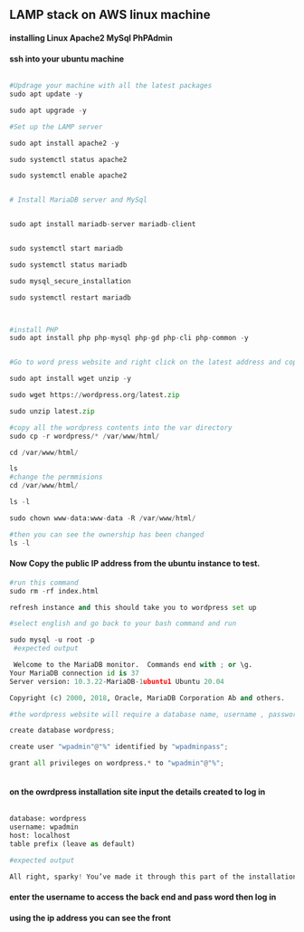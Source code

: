 ## LAMP stack on AWS linux machine
#### installing Linux Apache2 MySql PhPAdmin
#### ssh into your ubuntu machine
```python

#Updrage your machine with all the latest packages
sudo apt update -y

sudo apt upgrade -y

#Set up the LAMP server

sudo apt install apache2 -y

sudo systemctl status apache2

sudo systemctl enable apache2


# Install MariaDB server and MySql


sudo apt install mariadb-server mariadb-client


sudo systemctl start mariadb

sudo systemctl status mariadb

sudo mysql_secure_installation

sudo systemctl restart mariadb



#install PHP
sudo apt install php php-mysql php-gd php-cli php-common -y


#Go to word press website and right click on the latest address and copy link address

sudo apt install wget unzip -y

sudo wget https://wordpress.org/latest.zip

sudo unzip latest.zip

#copy all the wordpress contents into the var directory
sudo cp -r wordpress/* /var/www/html/

cd /var/www/html/

ls
#change the permmisions
cd /var/www/html/

ls -l

sudo chown www-data:www-data -R /var/www/html/

#then you can see the ownership has been changed
ls -l

```

#### Now Copy the public IP address from the ubuntu instance to test.

```python
#run this command
sudo rm -rf index.html

refresh instance and this should take you to wordpress set up

#select english and go back to your bash command and run

sudo mysql -u root -p
 #expected output

 Welcome to the MariaDB monitor.  Commands end with ; or \g.
Your MariaDB connection id is 37
Server version: 10.3.22-MariaDB-1ubuntu1 Ubuntu 20.04

Copyright (c) 2000, 2018, Oracle, MariaDB Corporation Ab and others.

#the wordpress website will require a database name, username , password , Database host  so the following commands are to create that

create database wordpress;

create user "wpadmin"@"%" identified by "wpadminpass";

grant all privileges on wordpress.* to "wpadmin"@"%";



```

#### on the owrdpress installation site input the details created to log in
```python

database: wordpress
username: wpadmin
host: localhost
table prefix (leave as default)

#expected output

All right, sparky! You’ve made it through this part of the installation. WordPress can now communicate with your database. If you are ready, time now to…
```

#### enter the username to access the back end and pass word then log in

#### using the ip address  you can see the front 
